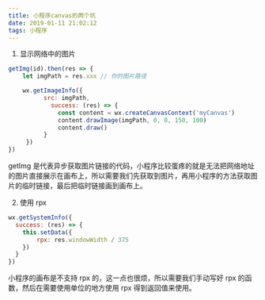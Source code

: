 ```yaml
---
title: 小程序canvas的两个坑
date: 2019-01-11 21:02:12
tags: 小程序
---
```


1. 显示网络中的图片

```js
getImg(id).then(res => {
    let imgPath = res.xxx // 你的图片路径

    wx.getImageInfo({
          src: imgPath,
            success: (res) => {
              const content = wx.createCanvasContext('myCanvas')
              content.drawImage(imgPath, 0, 0, 150, 100)
              content.draw()
          }
     })
})
```

getImg 是代表异步获取图片链接的代码，小程序比较蛋疼的就是无法把网络地址的图片直接展示在画布上，所以需要我们先获取到图片，再用小程序的方法获取图片的临时链接，最后把临时链接画到画布上。

2. 使用 rpx

```js
wx.getSystemInfo({
  success: (res) => {
    this.setData({
        rpx: res.windowWidth / 375
    })
  }
})
```

小程序的画布是不支持 rpx 的，这一点也很烦，所以需要我们手动写好 rpx 的函数，然后在需要使用单位的地方使用 rpx 得到返回值来使用。


